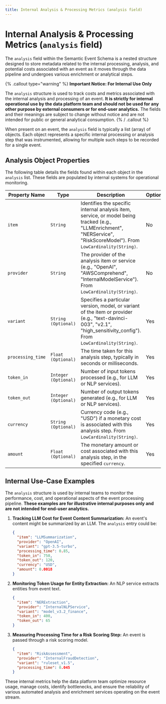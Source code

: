```yaml
---
title: Internal Analysis & Processing Metrics (analysis field)
---
```


# Internal Analysis & Processing Metrics (`analysis` field)

The `analysis` field within the Semantic Event Schema is a nested structure designed to store metadata related to the internal processing, analysis, and potential costs associated with an event as it moves through the data pipeline and undergoes various enrichment or analytical steps.

{% .callout type="warning" %}
**Important Notice: For Internal Use Only**

The `analysis` structure is used to track costs and metrics associated with the internal analysis and processing of an event. **It is strictly for internal operational use by the data platform team and should not be used for any other purpose by external consumers or for end-user analytics.** The fields and their meanings are subject to change without notice and are not intended for public or general analytical consumption.
{% / .callout %}

When present on an event, the `analysis` field is typically a list (array) of objects. Each object represents a specific internal processing or analysis step that was instrumented, allowing for multiple such steps to be recorded for a single event.

## Analysis Object Properties

The following table details the fields found within each object in the `analysis` list. These fields are populated by internal systems for operational monitoring.

| Property Name     | Type                | Description                                                                                                   | Optional |
|-------------------|---------------------|---------------------------------------------------------------------------------------------------------------|----------|
| `item`            | `String`            | Identifies the specific internal analysis item, service, or model being tracked (e.g., "LLMEnrichment", "NERService", "RiskScoreModel"). From `LowCardinality(String)`. | No       |
| `provider`        | `String`            | The provider of the analysis item or service (e.g., "OpenAI", "AWSComprehend", "InternalModelService"). From `LowCardinality(String)`. | No       |
| `variant`         | `String (Optional)` | Specifies a particular version, model, or variant of the item or provider (e.g., "text-davinci-003", "v2.1", "high_sensitivity_config"). From `LowCardinality(String)`. | Yes      |
| `processing_time` | `Float (Optional)`  | The time taken for this analysis step, typically in seconds or milliseconds.                                  | Yes      |
| `token_in`        | `Integer (Optional)`| Number of input tokens processed (e.g., for LLM or NLP services).                                             | Yes      |
| `token_out`       | `Integer (Optional)`| Number of output tokens generated (e.g., for LLM or NLP services).                                            | Yes      |
| `currency`        | `String (Optional)` | Currency code (e.g., "USD") if a monetary cost is associated with this analysis step. From `LowCardinality(String)`. | Yes      |
| `amount`          | `Float (Optional)`  | The monetary amount or cost associated with this analysis step, in the specified `currency`.                   | Yes      |

## Internal Use-Case Examples

The `analysis` structure is used by internal teams to monitor the performance, cost, and operational aspects of the event processing pipeline. **These examples are for illustrative internal purposes only and are not intended for end-user analytics.**

1.  **Tracking LLM Cost for Event Content Summarization:**
    An event's content might be summarized by an LLM. The `analysis` entry could be:
    ```json
    {
      "item": "LLMSummarization",
      "provider": "OpenAI",
      "variant": "gpt-3.5-turbo",
      "processing_time": 0.85,
      "token_in": 750,
      "token_out": 120,
      "currency": "USD",
      "amount": 0.0018
    }
    ```

2.  **Monitoring Token Usage for Entity Extraction:**
    An NLP service extracts entities from event text.
    ```json
    {
      "item": "NERExtraction",
      "provider": "InternalNLPService",
      "variant": "model_v3.2_finance",
      "token_in": 400,
      "token_out": 65
    }
    ```

3.  **Measuring Processing Time for a Risk Scoring Step:**
    An event is passed through a risk scoring model.
    ```json
    {
      "item": "RiskAssessment",
      "provider": "InternalFraudDetection",
      "variant": "ruleset_v1.5",
      "processing_time": 0.045
    }
    ```

These internal metrics help the data platform team optimize resource usage, manage costs, identify bottlenecks, and ensure the reliability of various automated analysis and enrichment services operating on the event stream.
